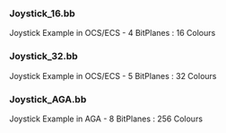 ### Joystick_16.bb
Joystick Example in OCS/ECS - 4 BitPlanes : 16 Colours

### Joystick_32.bb
Joystick Example in OCS/ECS - 5 BitPlanes : 32 Colours

### Joystick_AGA.bb
Joystick Example in AGA - 8 BitPlanes : 256 Colours